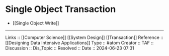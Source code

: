 # Single Object Transaction

- [[Single Object Write]]
---
Links :: [[Computer Science]] [[System Design]] [[Transaction]]
Reference :: [[Designing Data Intensive Applications]]
Type :: #atom
Creator ::
TAF ::
Discussion ::
Dis_Topic :: 
Resolved ::
Date :: 2024-06-23 07:31
